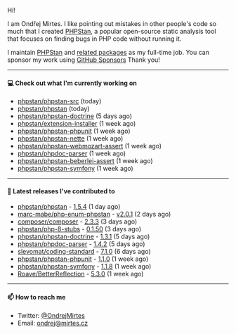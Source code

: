 Hi!

I am Ondřej Mirtes. I like pointing out mistakes in other people's code so much that I created [PHPStan](https://phpstan.org/), a popular open-source static analysis tool that focuses on finding bugs in PHP code without running it.

I maintain [PHPStan](https://github.com/phpstan/phpstan) and [related packages](https://github.com/phpstan/) as my full-time job. You can sponsor my work using [GitHub Sponsors](https://github.com/sponsors/ondrejmirtes) Thank you!

---

#### 💻 Check out what I'm currently working on

- [phpstan/phpstan-src](https://github.com/phpstan/phpstan-src) (today)
- [phpstan/phpstan](https://github.com/phpstan/phpstan) (today)
- [phpstan/phpstan-doctrine](https://github.com/phpstan/phpstan-doctrine) (5 days ago)
- [phpstan/extension-installer](https://github.com/phpstan/extension-installer) (1 week ago)
- [phpstan/phpstan-phpunit](https://github.com/phpstan/phpstan-phpunit) (1 week ago)
- [phpstan/phpstan-nette](https://github.com/phpstan/phpstan-nette) (1 week ago)
- [phpstan/phpstan-webmozart-assert](https://github.com/phpstan/phpstan-webmozart-assert) (1 week ago)
- [phpstan/phpdoc-parser](https://github.com/phpstan/phpdoc-parser) (1 week ago)
- [phpstan/phpstan-beberlei-assert](https://github.com/phpstan/phpstan-beberlei-assert) (1 week ago)
- [phpstan/phpstan-symfony](https://github.com/phpstan/phpstan-symfony) (1 week ago)

---

#### 🔭 Latest releases I've contributed to

- [phpstan/phpstan](https://github.com/phpstan/phpstan) - [1.5.4](https://github.com/phpstan/phpstan/releases/tag/1.5.4) (1 day ago)
- [marc-mabe/php-enum-phpstan](https://github.com/marc-mabe/php-enum-phpstan) - [v2.0.1](https://github.com/marc-mabe/php-enum-phpstan/releases/tag/v2.0.1) (2 days ago)
- [composer/composer](https://github.com/composer/composer) - [2.3.3](https://github.com/composer/composer/releases/tag/2.3.3) (3 days ago)
- [phpstan/php-8-stubs](https://github.com/phpstan/php-8-stubs) - [0.1.50](https://github.com/phpstan/php-8-stubs/releases/tag/0.1.50) (3 days ago)
- [phpstan/phpstan-doctrine](https://github.com/phpstan/phpstan-doctrine) - [1.3.1](https://github.com/phpstan/phpstan-doctrine/releases/tag/1.3.1) (5 days ago)
- [phpstan/phpdoc-parser](https://github.com/phpstan/phpdoc-parser) - [1.4.2](https://github.com/phpstan/phpdoc-parser/releases/tag/1.4.2) (5 days ago)
- [slevomat/coding-standard](https://github.com/slevomat/coding-standard) - [7.1.0](https://github.com/slevomat/coding-standard/releases/tag/7.1.0) (6 days ago)
- [phpstan/phpstan-phpunit](https://github.com/phpstan/phpstan-phpunit) - [1.1.0](https://github.com/phpstan/phpstan-phpunit/releases/tag/1.1.0) (1 week ago)
- [phpstan/phpstan-symfony](https://github.com/phpstan/phpstan-symfony) - [1.1.8](https://github.com/phpstan/phpstan-symfony/releases/tag/1.1.8) (1 week ago)
- [Roave/BetterReflection](https://github.com/Roave/BetterReflection) - [5.3.0](https://github.com/Roave/BetterReflection/releases/tag/5.3.0) (1 week ago)

---

#### 📫 How to reach me

- Twitter: [@OndrejMirtes](https://twitter.com/ondrejmirtes)
- Email: [ondrej@mirtes.cz](mailto:ondrej@mirtes.cz)
